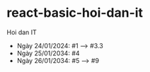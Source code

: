 # react-basic-hoi-dan-it
Hoi dan IT
- Ngày 24/01/2024: #1 --> #3.3
- Ngày 25/01/2034: #4
- Ngày 26/01/2034: #5 --> #9
